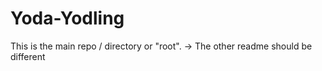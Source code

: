 # Yoda-Yodling
This is the main repo / directory or "root".
-> The other readme should be different

